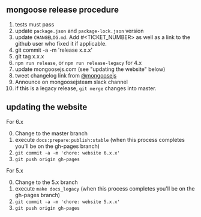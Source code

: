 ## mongoose release procedure

1.  tests must pass
2.  update `package.json` and `package-lock.json` version
3.  update `CHANGELOG.md`. Add #<TICKET_NUMBER> as well as a link to the github user who fixed it if applicable.
4.  git commit -a -m 'release x.x.x'
5.  git tag x.x.x
6.  `npm run release`, or `npm run release-legacy` for 4.x
7.  update mongoosejs.com (see "updating the website" below)
8.  tweet changelog link from [@mongoosejs](https://twitter.com/mongoosejs)
9.  Announce on mongoosejsteam slack channel
10. if this is a legacy release, `git merge` changes into master.

## updating the website

For 6.x

0. Change to the master branch
1. execute `docs:prepare:publish:stable` (when this process completes you'll be on the gh-pages branch)
2. `git commit -a -m 'chore: website 6.x.x'`
3. `git push origin gh-pages`

For 5.x

0. Change to the 5.x branch
1. execute `make docs_legacy` (when this process completes you'll be on the gh-pages branch)
2. `git commit -a -m 'chore: website 5.x.x'`
3. `git push origin gh-pages`

